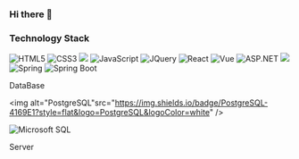 ### Hi there 👋

<!--
**Choiyukang/Choiyukang** is a ✨ _special_ ✨ repository because its `README.md` (this file) appears on your GitHub profile.

Here are some ideas to get you started:

- 🔭 I’m currently working on ...
- 🌱 I’m currently learning ...
- 👯 I’m looking to collaborate on ...
- 🤔 I’m looking for help with ...
- 💬 Ask me about ...
- 📫 How to reach me: ...
- 😄 Pronouns: ...
- ⚡ Fun fact: ...
-->


### Technology Stack
<!-- HTML5 -->
<img alt="HTML5" src="https://img.shields.io/badge/HTML5-E34F26?style=flat&logo=HTML5&logoColor=white" />
<!-- CSS3 -->
<img alt="CSS3" src="https://img.shields.io/badge/CSS3-1572B6?style=flat&logo=CSS3&logoColor=white" />
<!-- Bootstrap -->
<img src="https://img.shields.io/badge/Bootstrap-7952B3?style=for-the-badge&logo=Bootstrap&logoColor=white">
<!-- JavaScript -->
<img alt="JavaScript" src="https://img.shields.io/badge/JavaScript-#7DF1E?style=flat&logo=JavaScript&logoColor=white" />
<!-- JQuery -->
<img alt="JQuery" src="https://img.shields.io/badge/JQuery-#0769AD?style=flat&logo=JQuery&logoColor=white" />
<!-- React.js -->
<img alt="React" src="https://img.shields.io/badge/React-61DAFB?style=flat&logo=React&logoColor=white" />
<!-- Vue.js -->
<img alt="Vue" src="https://img.shields.io/badge/Vue-4FC08D?style=flat&logo=Vue&logoColor=white" />
<!-- ASP.NET -->
<img alt="ASP.NET" src="https://img.shields.io/badge/.NET-512BD4?style=flat&logo=ASP.NET&logoColor=white" />
<!-- Java -->
<img src="https://img.shields.io/badge/JAVA-007396?style=for-the-badge&logo=java&logoColor=white">
<!-- Spring -->
<img alt="Spring" src="https://img.shields.io/badge/Spring-6DB33F?style=flat&logo=Spring&logoColor=white" />
<!-- Spring Boot -->
<img alt="Spring Boot" src="https://img.shields.io/badge/Spring Boot-6DB33F?style=flat&logo=Spring Boot&logoColor=white" />

DataBase
<!-- PostgreSQL -->
<img alt="PostgreSQL"src="https://img.shields.io/badge/PostgreSQL-4169E1?style=flat&logo=PostgreSQL&logoColor=white" />
<!-- Microsoft SQL Server -->
<img alt="Microsoft SQL" src="https://img.shields.io/badge/MSSQL-CC2927?style=flat&logo=MSSQL&logoColor=white" />

Server
